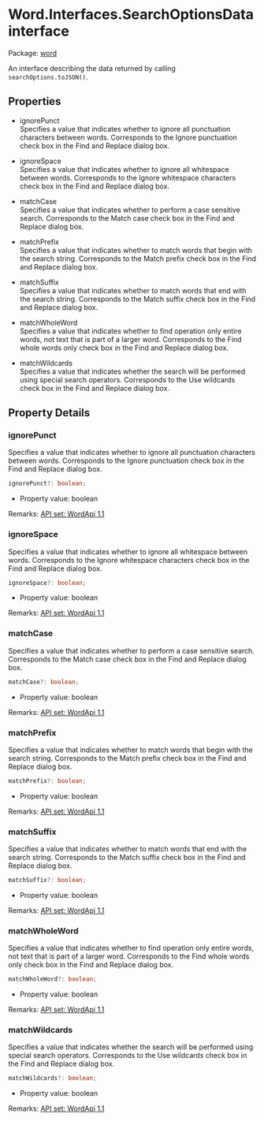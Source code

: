 # Word.Interfaces.SearchOptionsData interface

Package: [word](/en-us/javascript/api/word)

An interface describing the data returned by calling `searchOptions.toJSON()`.

## Properties

- ignorePunct  
  Specifies a value that indicates whether to ignore all punctuation characters between words. Corresponds to the Ignore punctuation check box in the Find and Replace dialog box.

- ignoreSpace  
  Specifies a value that indicates whether to ignore all whitespace between words. Corresponds to the Ignore whitespace characters check box in the Find and Replace dialog box.

- matchCase  
  Specifies a value that indicates whether to perform a case sensitive search. Corresponds to the Match case check box in the Find and Replace dialog box.

- matchPrefix  
  Specifies a value that indicates whether to match words that begin with the search string. Corresponds to the Match prefix check box in the Find and Replace dialog box.

- matchSuffix  
  Specifies a value that indicates whether to match words that end with the search string. Corresponds to the Match suffix check box in the Find and Replace dialog box.

- matchWholeWord  
  Specifies a value that indicates whether to find operation only entire words, not text that is part of a larger word. Corresponds to the Find whole words only check box in the Find and Replace dialog box.

- matchWildcards  
  Specifies a value that indicates whether the search will be performed using special search operators. Corresponds to the Use wildcards check box in the Find and Replace dialog box.

## Property Details

### ignorePunct

Specifies a value that indicates whether to ignore all punctuation characters between words. Corresponds to the Ignore punctuation check box in the Find and Replace dialog box.

```typescript
ignorePunct?: boolean;
```

- Property value: boolean

Remarks: [API set: WordApi 1.1](/en-us/javascript/api/requirement-sets/word/word-api-requirement-sets)

### ignoreSpace

Specifies a value that indicates whether to ignore all whitespace between words. Corresponds to the Ignore whitespace characters check box in the Find and Replace dialog box.

```typescript
ignoreSpace?: boolean;
```

- Property value: boolean

Remarks: [API set: WordApi 1.1](/en-us/javascript/api/requirement-sets/word/word-api-requirement-sets)

### matchCase

Specifies a value that indicates whether to perform a case sensitive search. Corresponds to the Match case check box in the Find and Replace dialog box.

```typescript
matchCase?: boolean;
```

- Property value: boolean

Remarks: [API set: WordApi 1.1](/en-us/javascript/api/requirement-sets/word/word-api-requirement-sets)

### matchPrefix

Specifies a value that indicates whether to match words that begin with the search string. Corresponds to the Match prefix check box in the Find and Replace dialog box.

```typescript
matchPrefix?: boolean;
```

- Property value: boolean

Remarks: [API set: WordApi 1.1](/en-us/javascript/api/requirement-sets/word/word-api-requirement-sets)

### matchSuffix

Specifies a value that indicates whether to match words that end with the search string. Corresponds to the Match suffix check box in the Find and Replace dialog box.

```typescript
matchSuffix?: boolean;
```

- Property value: boolean

Remarks: [API set: WordApi 1.1](/en-us/javascript/api/requirement-sets/word/word-api-requirement-sets)

### matchWholeWord

Specifies a value that indicates whether to find operation only entire words, not text that is part of a larger word. Corresponds to the Find whole words only check box in the Find and Replace dialog box.

```typescript
matchWholeWord?: boolean;
```

- Property value: boolean

Remarks: [API set: WordApi 1.1](/en-us/javascript/api/requirement-sets/word/word-api-requirement-sets)

### matchWildcards

Specifies a value that indicates whether the search will be performed using special search operators. Corresponds to the Use wildcards check box in the Find and Replace dialog box.

```typescript
matchWildcards?: boolean;
```

- Property value: boolean

Remarks: [API set: WordApi 1.1](/en-us/javascript/api/requirement-sets/word/word-api-requirement-sets)